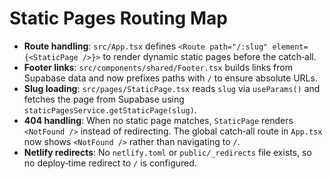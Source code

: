 # Static Pages Routing Map

- **Route handling**: `src/App.tsx` defines `<Route path="/:slug" element={<StaticPage />}>` to render dynamic static pages before the catch‑all.
- **Footer links**: `src/components/shared/Footer.tsx` builds links from Supabase data and now prefixes paths with `/` to ensure absolute URLs.
- **Slug loading**: `src/pages/StaticPage.tsx` reads `slug` via `useParams()` and fetches the page from Supabase using `staticPagesService.getStaticPage(slug)`.
- **404 handling**: When no static page matches, `StaticPage` renders `<NotFound />` instead of redirecting. The global catch‑all route in `App.tsx` now shows `<NotFound />` rather than navigating to `/`.
- **Netlify redirects**: No `netlify.toml` or `public/_redirects` file exists, so no deploy‑time redirect to `/` is configured.
